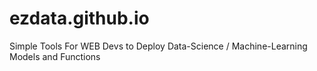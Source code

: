 # ezdata.github.io
Simple Tools For WEB Devs to Deploy Data-Science / Machine-Learning Models and Functions
